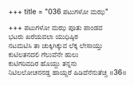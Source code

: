 +++
title = "036 ಪಟುಗಳೋ ಮಝ"

+++
ಪಟುಗಳೋ ಮಝ ಪೂತು ಪಾಂಡವ  
ಭಟರು ಖರೆಯವಲಾ ಯುಧಿಷ್ಠಿರ  
ನಟಮಟಿಸಿ ತಾ ಚುಕ್ಕಿಗಿಕ್ಕುವ ಲೆಕ್ಕ ಲೇಸಾಯ್ತು  
ಕುಟಿಲತನದಲಿ ಗೆಲುವೆನೇ ಹುಲು  
ಕುಟಿಗರಿವದಿರ ಹೊಯ್ದು ತನ್ನನು  
ನಿಟಿಲಲೋಚನನಡ್ಡ ಹಾಯ್ದರೆ ಹಿಡಿವೆನೆನುತೆಚ್ಚ    ॥36॥